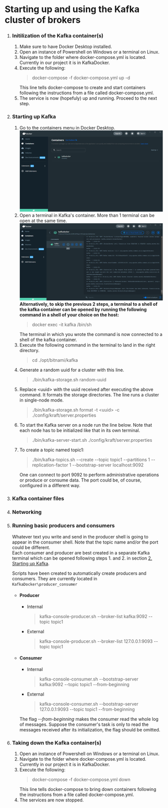 <h1> Starting up and using the Kafka cluster of brokers </h1>

<ol>
    <li>
        <a id=Initialization_of_the_Kafka_container(s)><h3><strong>Initilization of the Kafka container(s)</strong></h3></a>
        <ol>
            <li>
                Make sure to have Docker Desktop installed.
            </li>
            <li>
                Open an instance of Powershell on Windows or a terminal on Linux.
            </li>
            <li>
                Navigate to the folder where docker-compose.yml is located. Currently in our project it is in KafkaDocker.
            </li>
            <li>
                Execute the following:
                <blockquote>docker-compose -f docker-compose.yml up -d</blockquote>
                This line tells docker-compose to create and start containers following the instructions from a file called docker-compose.yml.
            </li>
            <li>
                The service is now (hopefuly) up and running. Proceed to the next step.
            </li>
        </ol>
    </li>
    <li>
        <a id=Starting_up_Kafka><h3><strong>Starting up Kafka</strong></h3></a>
        <ol>
            <li>
                Go to the containers menu in Docker Desktop.<br>
                <img src="ReadMe_resources\docker_containers_menu.png" alt="Missing image">
            </li>
            <li>
                Open a terminal in Kafka's container. More than 1 terminal can be open at the same time.
                <img src="ReadMe_resources\docker_kafka_cli_button.png" alt="Missing image">
                <strong>
                    Alternatively, to skip the previous 2 steps, a terminal to a shell of the kafka container can be opened by running the following command in a shell of your choice on the host:
                </strong>
                <blockquote>docker exec -it kafka /bin/sh</blockquote>
                The terminal in which you wrote the command is now connected to a shell of the kafka container.
            </li>
            <li>
                Execute the following command in the terminal to land in the right directory. <br>
                <blockquote>cd ./opt/bitnami/kafka</blockquote>
            </li>
            <li>
                Generate a random uuid for a cluster with this line.
                <blockquote>./bin/kafka-storage.sh random-uuid </blockquote>
            </li>
            <li>
                Replace &ltuuid&gt with the uuid received after executing the above command. It formats the storage directories. The line runs a cluster in single-node mode.
                <blockquote>./bin/kafka-storage.sh format -t &ltuuid&gt -c ./config/kraft/server.properties</blockquote>
            </li>
            <li>
                To start the Kafka server on a node run the line below. Note that each node has to be initialized like that in its own terminal.
                <blockquote>./bin/kafka-server-start.sh ./config/kraft/server.properties</blockquote>
            </li>
            <li>
                To create a topic named topic1:
                <blockquote>./bin/kafka-topics.sh --create --topic topic1 --partitions 1 --replication-factor 1 --bootstrap-server localhost:9092</blockquote>
                One can connect to port 9092 to perform administrative operations or produce or consume data. The port could be, of course, configured in a different way.
            </li>
        </ol>
    </li>
    <li>
        <a id=Kafka_container_files><h3><strong>Kafka container files</strong></h3></a>
    </li>
    <li>
        <a id=Networking><h3><strong>Networking</strong></h3></a>
    </li>
    <li>
        <a id=Running_basic_producers_and_consumers><h3><strong>Running basic producers and consumers</strong></h3></a>
        <p>
            Whatever text you write and send in the producer shell is going to appear in the consumer shell. Note that the topic name and/or the port could be different.<br>
            Each consumer and producer are best created in a separate Kafka terminal which can be opened following steps 1. and 2. in section <a href="#Starting_up_Kafka">2. Starting up Kafka</a>. 
        </p>
        <p>
            Scripts have been created to automatically create producers and consumers. They are currently located in <code> KafkaDocker\producer_consumer </code>
        </pp>
        <ul>
            <li>
                <h4><strong>Producer</strong></h4>
                <ul>
                    <li>
                        Internal
                        <blockquote>kafka-console-producer.sh --broker-list kafka:9092 --topic topic1</blockquote>
                    </li>
                    <li>
                        External
                        <blockquote>kafka-console-producer.sh --broker-list 127.0.0.1:9093 --topic topic1</blockquote>
                    </li>
                </ul>
            </li>
            <li>
                <h4><strong>Consumer</strong></h4>
                <ul>
                    <li>
                        Internal
                        <blockquote>kafka-console-consumer.sh --bootstrap-server kafka:9092 --topic topic1 --from-beginning</blockquote>
                    </li>
                    <li>
                        External
                        <blockquote>kafka-console-consumer.sh --bootstrap-server 127.0.0.1:9093 --topic topic1 --from-beginning</blockquote>
                    </li>
                </ul>
                The flag <em>--from-beginning</em> makes the consumer read the whole log of messages. Suppose the consumer's task is only to read the messages received after its initialization, the flag should be omitted.
            </li>
        </ul>
    </li>
    <li>
        <a id=Taking_down_the_Kafka_container(s)><h3><strong>Taking down the Kafka container(s)</strong></h3></a>
        <ol>
            <li>
                Open an instance of Powershell on Windows or a terminal on Linux.
            </li>
            <li>
                Navigate to the folder where docker-compose.yml is located. Currently in our project it is in KafkaDocker.
            </li>
            <li>
                Execute the following:
                <blockquote>docker-compose -f docker-compose.yml down</blockquote>
                This line tells docker-compose to bring down containers following the instructions from a file called docker-compose.yml.
            </li>
            <li>
                The services are now stopped.
            </li>
        </ol>
    </li>
</ol>